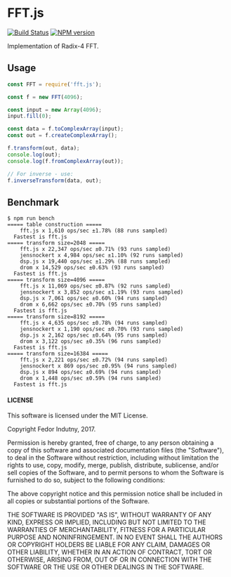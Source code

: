 # FFT.js
[![Build Status](https://secure.travis-ci.org/indutny/fft.js.svg)](http://travis-ci.org/indutny/fft.js)
[![NPM version](https://badge.fury.io/js/fft.js.svg)](https://badge.fury.io/js/fft.js)

Implementation of Radix-4 FFT.

## Usage

```js
const FFT = require('fft.js');

const f = new FFT(4096);

const input = new Array(4096);
input.fill(0);

const data = f.toComplexArray(input);
const out = f.createComplexArray();

f.transform(out, data);
console.log(out);
console.log(f.fromComplexArray(out));

// For inverse - use:
f.inverseTransform(data, out);
```

## Benchmark

```
$ npm run bench
===== table construction =====
    fft.js x 1,610 ops/sec ±1.78% (88 runs sampled)
  Fastest is fft.js
===== transform size=2048 =====
    fft.js x 22,347 ops/sec ±0.71% (93 runs sampled)
    jensnockert x 4,984 ops/sec ±1.10% (92 runs sampled)
    dsp.js x 19,440 ops/sec ±1.29% (88 runs sampled)
    drom x 14,529 ops/sec ±0.63% (93 runs sampled)
  Fastest is fft.js
===== transform size=4096 =====
    fft.js x 11,069 ops/sec ±0.87% (92 runs sampled)
    jensnockert x 3,852 ops/sec ±1.19% (93 runs sampled)
    dsp.js x 7,061 ops/sec ±0.60% (94 runs sampled)
    drom x 6,662 ops/sec ±0.70% (95 runs sampled)
  Fastest is fft.js
===== transform size=8192 =====
    fft.js x 4,635 ops/sec ±0.78% (94 runs sampled)
    jensnockert x 1,190 ops/sec ±0.70% (93 runs sampled)
    dsp.js x 2,162 ops/sec ±0.64% (95 runs sampled)
    drom x 3,122 ops/sec ±0.35% (96 runs sampled)
  Fastest is fft.js
===== transform size=16384 =====
    fft.js x 2,221 ops/sec ±0.72% (94 runs sampled)
    jensnockert x 869 ops/sec ±0.95% (94 runs sampled)
    dsp.js x 894 ops/sec ±0.69% (94 runs sampled)
    drom x 1,448 ops/sec ±0.59% (94 runs sampled)
  Fastest is fft.js
```

#### LICENSE

This software is licensed under the MIT License.

Copyright Fedor Indutny, 2017.

Permission is hereby granted, free of charge, to any person obtaining a
copy of this software and associated documentation files (the
"Software"), to deal in the Software without restriction, including
without limitation the rights to use, copy, modify, merge, publish,
distribute, sublicense, and/or sell copies of the Software, and to permit
persons to whom the Software is furnished to do so, subject to the
following conditions:

The above copyright notice and this permission notice shall be included
in all copies or substantial portions of the Software.

THE SOFTWARE IS PROVIDED "AS IS", WITHOUT WARRANTY OF ANY KIND, EXPRESS
OR IMPLIED, INCLUDING BUT NOT LIMITED TO THE WARRANTIES OF
MERCHANTABILITY, FITNESS FOR A PARTICULAR PURPOSE AND NONINFRINGEMENT. IN
NO EVENT SHALL THE AUTHORS OR COPYRIGHT HOLDERS BE LIABLE FOR ANY CLAIM,
DAMAGES OR OTHER LIABILITY, WHETHER IN AN ACTION OF CONTRACT, TORT OR
OTHERWISE, ARISING FROM, OUT OF OR IN CONNECTION WITH THE SOFTWARE OR THE
USE OR OTHER DEALINGS IN THE SOFTWARE.

